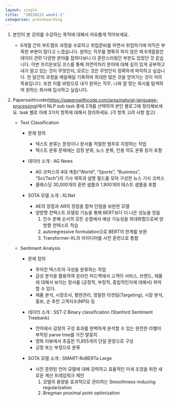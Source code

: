 ```yaml
---
layout: single
title:  "20220221 week1-1"
categories: preonboarding
---
```


1. 본인이 본 강의를 수강하는 목적에 대해서 자유롭게 적어보세요.
    - 6개월 간의 부트캠프 과정을 수료하고 취업준비를 하면서 취업하기에 아직은 부족한 부분이 많다고 느꼈습니다. 원하는 직무를 명확히 하지 않은 채 6개월동안 데이터 관련 다양한 분야를 접하다보니 더 혼란스러웠던 부분도 있었던 것 같습니다. 이번 프리온보딩 코스를 통해 자연어처리 분야에 대해 깊이 있게 공부하고 내가 알고 있는 것이 무엇인지, 모르는 것은 무엇인지 정확하게 파악하고 싶습니다. 한 달간의 과정을 매일매일 기록하여 최대한 많은 것을 얻어가는 것이 저의 목표입니다. 또한 이를 바탕으로 내가 원하는 직무, 나와 잘 맞는 회사를 탐색하여 원하는 회사에 입사하고 싶습니다.


2. Paperswithcode(https://paperswithcode.com/area/natural-language-processing)에서 NLP sub task 중에 2개를 선택하여 본인 블로그에 정리해보세요. task 별로 아래 3가지 항목에 대해서 정리하세요. (각 항목 고려 사항 참고)                

    - Text Classification
        - 문제 정의
            - 텍스트 분류는 문장이나 문서를 적절한 범주로 지정하는 작업
            - 텍스트 분류 문제에는 감정 분류, 뉴스 분류, 인용 의도 분류 등이 포함

        - 데이터 소개 : AG News
            - AG 코퍼스의 4대 계층(“World”, “Sports”, “Business”, “Sci/Tech”)의 기사 제목과 설명 필드를 모아 구성한 뉴스 기사 코퍼스
            - 클래스당 30,000개의 훈련 샘플과 1,900개의 테스트 샘플을 포함
            
        - SOTA 모델 소개 : XLNet
            - AE의 장점과 AR의 장점을 합쳐 단점을 보완한 모델
            - 양방향 컨텍스트 모델링 기능을 통해 BERT보다 더 나은 성능을 얻음
                1. 인수 분해 순서의 모든 순열에서 예상 가능성을 최대화함으로써 양방향 컨텍스트 학습
                2. autoregressive formulation으로 BERT의 한계를 보완
                3. Transformer-XL의 아이디어를 사전 훈련으로 통합
                
    - Sentiment Analysis
        - 문제 정의
            - 주어진 텍스트의 극성을 분류하는 작업
            - 감성 분석을 활용하여 온라인 피드백에서 고객이 서비스, 브랜드, 제품에 대해서 보이는 정서를 (긍정적, 부정적, 중립적인지에 대해서) 파악할 수 있다.
            - 제품 분석, 시장조사, 평판관리, 정밀한 타겟팅(Targeting), 시장 분석, 홍보, 순 추천 고객지수(NPS) 등
                
        - 데이터 소개 : SST-2 Binary classification (Stanford Sentiment Treebank)
            - 언어에서 감정의 구성 효과를 완벽하게 분석할 수 있는 완전한 라벨이 부착된 parse tree를 가진 말뭉치
            - 영화 리뷰에서 추출한 11,855개의 단일 문장으로 구성
            - 긍정 또는 부정으로 분류

        - SOTA 모델 소개 : SMART-RoBERTa Large
            - 사전 훈련된 언어 모델에 대해 강력하고 효율적인 미세 조정을 위한 새로운 계산 프레임워크 제안
                1. 모델의 용량을 효과적으로 관리하는 Smoothness-inducing regularization
                2. Bregman proximal point optimization
